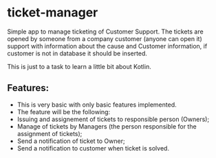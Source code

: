 # ticket-manager
Simple app to manage ticketing of Customer Support.
The tickets are opened by someone from a company customer (anyone can open it) support with information about the cause and Customer information, if customer is not in database it should be inserted.

This is just to a task to learn a little bit about Kotlin.

## Features:
* This is very basic with only basic features implemented.
* The feature will be the following:
* Issuing and assignement of tickets to responsible person (Owners);
* Manage of tickets by Managers (the person responsible for the assignment of tickets);
* Send a notification of ticket to Owner;
* Send a notification to customer when ticket is solved.
